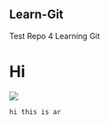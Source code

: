 ## Learn-Git
Test Repo 4 Learning Git
# Hi

![](https://www.apple.com/newsroom/images/product/mac/standard/Apple_MacBook-Pro_14-16-inch_10182021_big.jpg.large.jpg)

```
hi this is ar
```
